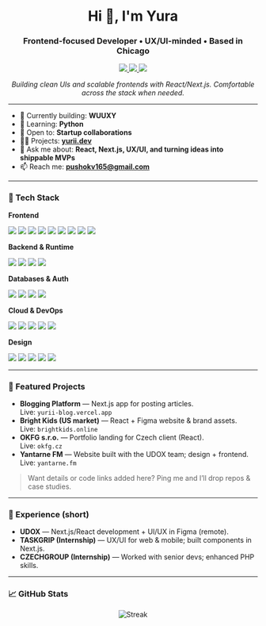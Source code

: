 <!-- Hero -->
<h1 align="center">Hi 👋, I'm Yura</h1>
<h3 align="center">Frontend-focused Developer • UX/UI-minded • Based in Chicago</h3>

<p align="center">
  <a href="https://yurii.dev" target="_blank">
    <img src="https://img.shields.io/badge/Portfolio-yurii.dev-informational?logo=vercel" />
  </a>
  <a href="https://www.linkedin.com/in/yurii-tovarnytskyi" target="_blank">
    <img src="https://img.shields.io/badge/LinkedIn-Yurii%20Tovarnytskyi-blue?logo=linkedin" />
  </a>
  <a href="mailto:pushokv165@gmail.com">
    <img src="https://img.shields.io/badge/Email-pushokv165%40gmail.com-red?logo=gmail" />
  </a>
</p>

<p align="center">
  <em>Building clean UIs and scalable frontends with React/Next.js. Comfortable across the stack when needed.</em>
</p>

---

- 🔭 Currently building: **WUUXY**
- 🌱 Learning: **Python**
- 👯 Open to: **Startup collaborations**
- 👨‍💻 Projects: **[yurii.dev](https://yurii.dev)**
- 💬 Ask me about: **React, Next.js, UX/UI, and turning ideas into shippable MVPs**
- 📫 Reach me: **pushokv165@gmail.com**

---

### 🧰 Tech Stack

**Frontend**
  
<p>
  <img src="https://img.shields.io/badge/React-20232a?logo=react&logoColor=61DAFB" />
  <img src="https://img.shields.io/badge/Next.js-000?logo=nextdotjs" />
  <img src="https://img.shields.io/badge/TypeScript-3178C6?logo=typescript&logoColor=white" />
  <img src="https://img.shields.io/badge/JavaScript-F7DF1E?logo=javascript&logoColor=222" />
  <img src="https://img.shields.io/badge/Tailwind-06B6D4?logo=tailwindcss&logoColor=white" />
  <img src="https://img.shields.io/badge/Redux_Toolkit-593D88?logo=redux&logoColor=white" />
  <img src="https://img.shields.io/badge/HTML5-E34F26?logo=html5&logoColor=white" />
  <img src="https://img.shields.io/badge/CSS3-1572B6?logo=css3&logoColor=white" />
  <img src="https://img.shields.io/badge/SCSS-CC6699?logo=sass&logoColor=white" />
</p>

**Backend & Runtime**
  
<p>
  <img src="https://img.shields.io/badge/Node.js-339933?logo=nodedotjs&logoColor=white" />
  <img src="https://img.shields.io/badge/Express-000?logo=express&logoColor=white" />
  <img src="https://img.shields.io/badge/Python-3776AB?logo=python&logoColor=white" />
  <img src="https://img.shields.io/badge/C%23-239120?logo=csharp&logoColor=white" />
</p>

**Databases & Auth**
  
<p>
  <img src="https://img.shields.io/badge/PostgreSQL-4169E1?logo=postgresql&logoColor=white" />
  <img src="https://img.shields.io/badge/Supabase-3ECF8E?logo=supabase&logoColor=white" />
  <img src="https://img.shields.io/badge/MongoDB-47A248?logo=mongodb&logoColor=white" />
  <img src="https://img.shields.io/badge/Firebase-FFCA28?logo=firebase&logoColor=333" />
</p>

**Cloud & DevOps**
  
<p>
  <img src="https://img.shields.io/badge/AWS-232F3E?logo=amazonaws&logoColor=FF9900" />
  <img src="https://img.shields.io/badge/Vercel-000?logo=vercel&logoColor=white" />
  <img src="https://img.shields.io/badge/Netlify-00C7B7?logo=netlify&logoColor=white" />
  <img src="https://img.shields.io/badge/Git-F05032?logo=git&logoColor=white" />
  <img src="https://img.shields.io/badge/Postman-FF6C37?logo=postman&logoColor=white" />
</p>

**Design**
  
<p>
  <img src="https://img.shields.io/badge/Figma-000?logo=figma&logoColor=white" />
  <img src="https://img.shields.io/badge/Illustrator-FF9A00?logo=adobeillustrator&logoColor=white" />
  <img src="https://img.shields.io/badge/Photoshop-31A8FF?logo=adobephotoshop&logoColor=white" />
  <img src="https://img.shields.io/badge/After%20Effects-9999FF?logo=adobeaftereffects&logoColor=white" />
  <img src="https://img.shields.io/badge/Premiere_Pro-9999FF?logo=adobepremierepro&logoColor=white" />
</p>

---

### 📂 Featured Projects
- **Blogging Platform** — Next.js app for posting articles.  
  Live: `yurii-blog.vercel.app`
- **Bright Kids (US market)** — React + Figma website & brand assets.  
  Live: `brightkids.online`
- **OKFG s.r.o.** — Portfolio landing for Czech client (React).  
  Live: `okfg.cz`
- **Yantarne FM** — Website built with the UDOX team; design + frontend.  
  Live: `yantarne.fm`

> Want details or code links added here? Ping me and I’ll drop repos & case studies.

---

### 💼 Experience (short)
- **UDOX** — Next.js/React development + UI/UX in Figma (remote).  
- **TASKGRIP (Internship)** — UX/UI for web & mobile; built components in Next.js.  
- **CZECHGROUP (Internship)** — Worked with senior devs; enhanced PHP skills.

---

### 📈 GitHub Stats
<p align="center">
  <img src="https://github-readme-streak-stats.herokuapp.com/?user=z1ros" alt="Streak" />
</p>

